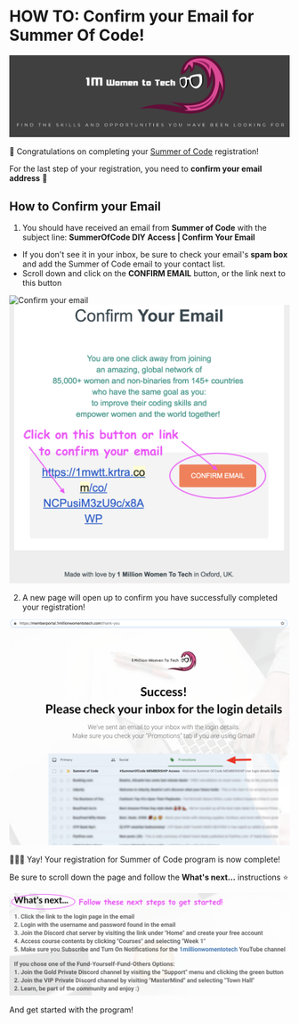 # HOW TO: Confirm your Email for Summer Of Code!

![1M Women to Teach - Summer of Code](images/how-to-register-summerOfCode.png "1M Women to Teach - Summer of Code")

🎉 Congratulations on completing your [Summer of Code](https://1millionwomentotech.com/summerofcode1/) registration! 

For the last step of your registration, you need to **confirm your email address** 💌

## How to Confirm your Email

1. You should have received an email from **Summer of Code** with the subject line: **SummerOfCode DIY Access | Confirm Your Email**

- If you don't see it in your inbox, be sure to check your email's **spam box** and add the Summer of Code email to your contact list.
- Scroll down and click on the **CONFIRM EMAIL** button, or the link next to this button

![Confirm your email](images/how-to-confirm-email-1.png.png "Confirm your email")
![Click on the Confirm Email button](images/how-to-confirm-email-2.png "Click on the Confirm Email button")

2. A new page will open up to confirm you have successfully completed your registration!

![Confirmation Success page](images/how-to-confirm-success.png "Confirmation Success page")

 🎉🎉🎉 Yay! Your registration for Summer of Code program is now complete! 

Be sure to scroll down the page and follow the **What's next...** instructions ⭐️

![What's Next](images/how-to-confirm-whatsNext.png "What's Next")

And get started with the program!